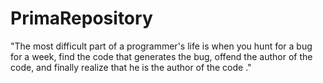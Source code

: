 # PrimaRepository
 "The most difficult part of a programmer's life is when you hunt for a bug for a week, find the code that generates the bug, offend the author of the code, and finally realize that he is the author of the code ."
